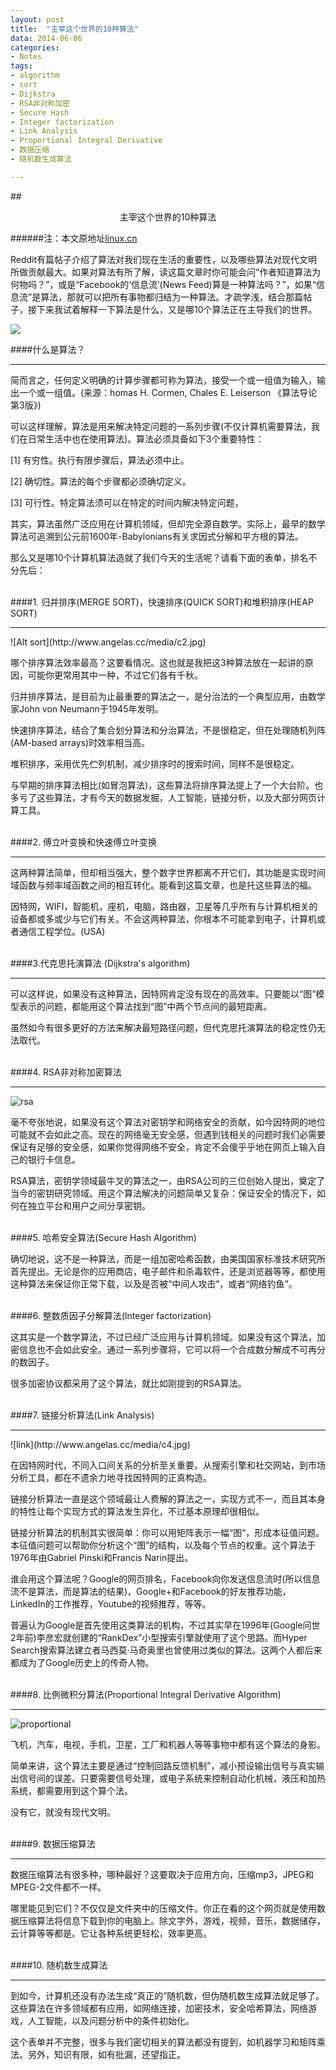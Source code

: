 ```yaml
---
layout: post
title:  "主宰这个世界的10种算法"
data: 2014-06-06 
categories:
- Notes
tags:
- algorithm
- sort
- Dijkstra
- RSA非对称加密
- Secure Hash
- Integer factorization
- Link Analysis
- Proportional Integral Derivative
- 数据压缩
- 随机数生成算法

---
```


##<center>主宰这个世界的10种算法</center>

######注：本文原地址[linux.cn](http://linux.cn/article-3125-1.html)


Reddit有篇帖子介绍了算法对我们现在生活的重要性，以及哪些算法对现代文明所做贡献最大。如果对算法有所了解，读这篇文章时你可能会问“作者知道算法为何物吗？”，或是“Facebook的‘信息流’(News Feed)算是一种算法吗？”，如果“信息流”是算法，那就可以把所有事物都归结为一种算法。才疏学浅，结合那篇帖子，接下来我试着解释一下算法是什么，又是哪10个算法正在主导我们的世界。

<img src="http://angelas.cc/media/c1.jpg" />

####什么是算法？
<hr/>

简而言之，任何定义明确的计算步骤都可称为算法，接受一个或一组值为输入，输出一个或一组值。(来源：homas H. Cormen, Chales E. Leiserson 《算法导论第3版》)

可以这样理解，算法是用来解决特定问题的一系列步骤(不仅计算机需要算法，我们在日常生活中也在使用算法)。算法必须具备如下3个重要特性：

[1] 有穷性。执行有限步骤后，算法必须中止。

[2] 确切性。算法的每个步骤都必须确切定义。

[3] 可行性。特定算法须可以在特定的时间内解决特定问题，

其实，算法虽然广泛应用在计算机领域，但却完全源自数学。实际上，最早的数学算法可追溯到公元前1600年-Babylonians有关求因式分解和平方根的算法。

那么又是哪10个计算机算法造就了我们今天的生活呢？请看下面的表单，排名不分先后：

<br/>
####1. 归并排序(MERGE SORT)，快速排序(QUICK SORT)和堆积排序(HEAP SORT)
<hr/>
![Alt sort](http://www.angelas.cc/media/c2.jpg)

哪个排序算法效率最高？这要看情况。这也就是我把这3种算法放在一起讲的原因，可能你更常用其中一种，不过它们各有千秋。

归并排序算法，是目前为止最重要的算法之一，是分治法的一个典型应用，由数学家John von Neumann于1945年发明。

快速排序算法，结合了集合划分算法和分治算法，不是很稳定，但在处理随机列阵(AM-based arrays)时效率相当高。

堆积排序，采用优先伫列机制，减少排序时的搜索时间，同样不是很稳定。

与早期的排序算法相比(如冒泡算法)，这些算法将排序算法提上了一个大台阶。也多亏了这些算法，才有今天的数据发掘，人工智能，链接分析，以及大部分网页计算工具。

<br/>
####2. 傅立叶变换和快速傅立叶变换
<hr/>
这两种算法简单，但却相当强大，整个数字世界都离不开它们，其功能是实现时间域函数与频率域函数之间的相互转化。能看到这篇文章，也是托这些算法的福。

因特网，WIFI，智能机，座机，电脑，路由器，卫星等几乎所有与计算机相关的设备都或多或少与它们有关。不会这两种算法，你根本不可能拿到电子，计算机或者通信工程学位。(USA)

<br/>
####3.代克思托演算法 (Dijkstra's algorithm)
<hr/>

可以这样说，如果没有这种算法，因特网肯定没有现在的高效率。只要能以“图”模型表示的问题，都能用这个算法找到“图”中两个节点间的最短距离。

虽然如今有很多更好的方法来解决最短路径问题，但代克思托演算法的稳定性仍无法取代。

<br/>
####4. RSA非对称加密算法
<hr/>

![rsa](http://www.angelas.cc/media/c3.jpg)

毫不夸张地说，如果没有这个算法对密钥学和网络安全的贡献，如今因特网的地位可能就不会如此之高。现在的网络毫无安全感，但遇到钱相关的问题时我们必需要保证有足够的安全感，如果你觉得网络不安全，肯定不会傻乎乎地在网页上输入自己的银行卡信息。

RSA算法，密钥学领域最牛叉的算法之一，由RSA公司的三位创始人提出，奠定了当今的密钥研究领域。用这个算法解决的问题简单又复杂：保证安全的情况下，如何在独立平台和用户之间分享密钥。

<br/>
####5. 哈希安全算法(Secure Hash Algorithm)

确切地说，这不是一种算法，而是一组加密哈希函数，由美国国家标准技术研究所首先提出。无论是你的应用商店，电子邮件和杀毒软件，还是浏览器等等，都使用这种算法来保证你正常下载，以及是否被“中间人攻击”，或者“网络钓鱼”。

<br/>
####6. 整数质因子分解算法(Integer factorization)

这其实是一个数学算法，不过已经广泛应用与计算机领域。如果没有这个算法，加密信息也不会如此安全。通过一系列步骤将，它可以将一个合成数分解成不可再分的数因子。

很多加密协议都采用了这个算法，就比如刚提到的RSA算法。

<br/>
####7. 链接分析算法(Link Analysis)
<hr/>
![link](http://www.angelas.cc/media/c4.jpg)

在因特网时代，不同入口间关系的分析至关重要。从搜索引擎和社交网站，到市场分析工具，都在不遗余力地寻找因特网的正真构造。

链接分析算法一直是这个领域最让人费解的算法之一，实现方式不一，而且其本身的特性让每个实现方式的算法发生异化，不过基本原理却很相似。

链接分析算法的机制其实很简单：你可以用矩阵表示一幅“图“，形成本征值问题。本征值问题可以帮助你分析这个“图”的结构，以及每个节点的权重。这个算法于1976年由Gabriel Pinski和Francis Narin提出。

谁会用这个算法呢？Google的网页排名，Facebook向你发送信息流时(所以信息流不是算法，而是算法的结果)，Google+和Facebook的好友推荐功能，LinkedIn的工作推荐，Youtube的视频推荐，等等。

普遍认为Google是首先使用这类算法的机构，不过其实早在1996年(Google问世2年前)李彦宏就创建的“RankDex”小型搜索引擎就使用了这个思路。而Hyper Search搜索算法建立者马西莫·马奇奥里也曾使用过类似的算法。这两个人都后来都成为了Google历史上的传奇人物。

<br/>
####8. 比例微积分算法(Proportional Integral Derivative Algorithm)
<hr/>

![proportional](http://www.angelas.cc/media/c5.jpg)

飞机，汽车，电视，手机，卫星，工厂和机器人等等事物中都有这个算法的身影。

简单来讲，这个算法主要是通过“控制回路反馈机制”，减小预设输出信号与真实输出信号间的误差。只要需要信号处理，或电子系统来控制自动化机械，液压和加热系统，都需要用到这个算个法。

没有它，就没有现代文明。

<br/>
####9. 数据压缩算法
<hr/>

数据压缩算法有很多种，哪种最好？这要取决于应用方向，压缩mp3，JPEG和MPEG-2文件都不一样。

哪里能见到它们？不仅仅是文件夹中的压缩文件。你正在看的这个网页就是使用数据压缩算法将信息下载到你的电脑上。除文字外，游戏，视频，音乐，数据储存，云计算等等都是。它让各种系统更轻松，效率更高。

<br/>
####10. 随机数生成算法
<hr/>

到如今，计算机还没有办法生成“真正的”随机数，但伪随机数生成算法就足够了。这些算法在许多领域都有应用，如网络连接，加密技术，安全哈希算法，网络游戏，人工智能，以及问题分析中的条件初始化。

这个表单并不完整，很多与我们密切相关的算法都没有提到，如机器学习和矩阵乘法。另外，知识有限，如有批漏，还望指正。
